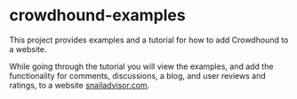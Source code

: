 # crowdhound-examples

This project provides examples and a tutorial for how to add Crowdhound to a website.

While going through the tutorial you will view the examples, and add the functionality for comments, discussions, a blog, and user reviews and ratings, to a website [snailadvisor.com](http://localhost:8080/exercises/snailadvisor.com).
